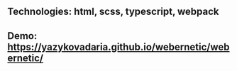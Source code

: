 ## Technologies: html, scss, typescript, webpack
## Demo: https://yazykovadaria.github.io/webernetic/webernetic/
